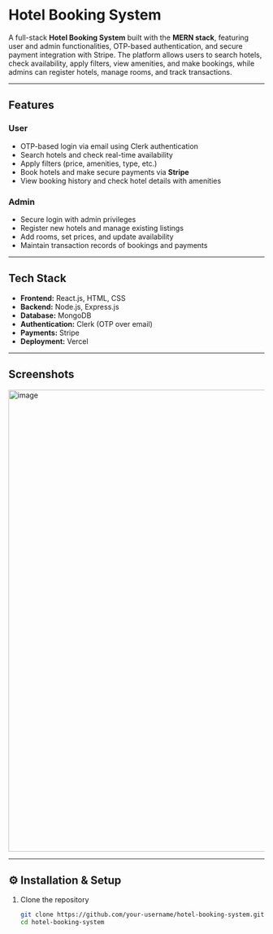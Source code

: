 #  Hotel Booking System  

A full-stack **Hotel Booking System** built with the **MERN stack**, featuring user and admin functionalities, OTP-based authentication, and secure payment integration with Stripe. The platform allows users to search hotels, check availability, apply filters, view amenities, and make bookings, while admins can register hotels, manage rooms, and track transactions.  

---

##  Features  

###  User  
- OTP-based login via email using Clerk authentication  
- Search hotels and check real-time availability  
- Apply filters (price, amenities, type, etc.)  
- Book hotels and make secure payments via **Stripe**  
- View booking history and check hotel details with amenities  

### Admin  
- Secure login with admin privileges  
- Register new hotels and manage existing listings  
- Add rooms, set prices, and update availability  
- Maintain transaction records of bookings and payments  

---

##  Tech Stack  
- **Frontend:** React.js, HTML, CSS  
- **Backend:** Node.js, Express.js  
- **Database:** MongoDB  
- **Authentication:** Clerk (OTP over email)  
- **Payments:** Stripe  
- **Deployment:** Vercel  

---

##  Screenshots 
<img width="1892" height="909" alt="image" src="https://github.com/user-attachments/assets/f72b1417-7cc8-4d21-bfd1-6e7c398d8b53" />

---

## ⚙️ Installation & Setup  

1. Clone the repository  
   ```bash
   git clone https://github.com/your-username/hotel-booking-system.git
   cd hotel-booking-system
